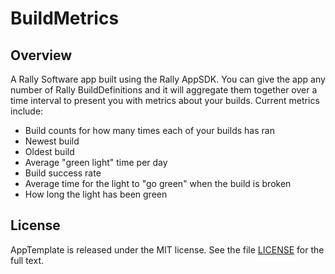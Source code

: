 BuildMetrics
=========================

## Overview
A Rally Software app built using the Rally AppSDK. You can give the app any number of Rally BuildDefinitions and it will aggregate them together over a time interval to present you with metrics about your builds. Current metrics include:

* Build counts for how many times each of your builds has ran
* Newest build
* Oldest build
* Average "green light" time per day
* Build success rate
* Average time for the light to "go green" when the build is broken
* How long the light has been green

## License

AppTemplate is released under the MIT license.  See the file [LICENSE](https://raw.github.com/RallyApps/AppTemplate/master/LICENSE) for the full text.
